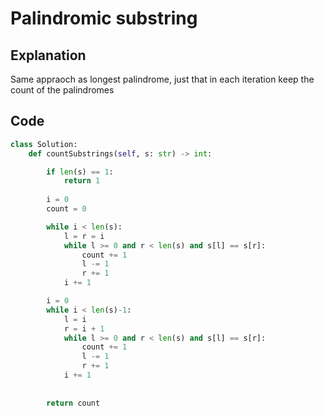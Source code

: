 # Palindromic substring

## Explanation
Same appraoch as longest palindrome, just that in each iteration keep the count of the palindromes


## Code
```python
class Solution:
    def countSubstrings(self, s: str) -> int:

        if len(s) == 1:
            return 1
        
        i = 0
        count = 0

        while i < len(s):
            l = r = i
            while l >= 0 and r < len(s) and s[l] == s[r]:
                count += 1
                l -= 1
                r += 1
            i += 1

        i = 0
        while i < len(s)-1:
            l = i
            r = i + 1
            while l >= 0 and r < len(s) and s[l] == s[r]:
                count += 1
                l -= 1
                r += 1
            i += 1
    
        
        return count
```